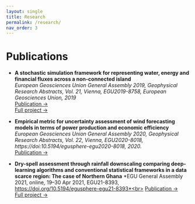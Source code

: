 ```yaml
---
layout: single
title: Research
permalink: /research/
nav_order: 3
---
```


<h1 class="manual_title">Publications</h1>


- **A stochastic simulation framework for representing water, energy and financial fluxes across a non-connected island**  
  *European Geosciences Union General Assembly 2019, Geophysical Research Abstracts, Vol. 21, Vienna, EGU2019-8758, European Geosciences Union, 2019*<br> 
  <a href="https://www.itia.ntua.gr/en/docinfo/1939/" class="gold-link">Publication →</a><br> 
  <a href="https://www.itia.ntua.gr/en/docinfo/1976/" class="gold-link">Full project →</a>


- **Empirical metric for uncertainty assessment of wind forecasting models in terms of power production and economic efficiency**  
  *European Geosciences Union General Assembly 2020, Geophysical Research Abstracts, Vol. 22, Vienna, EGU2020-8018, https://doi:10.5194/egusphere-egu2020-8018, 2020.*<br> 
  <a href="https://meetingorganizer.copernicus.org/EGU2020/EGU2020-8018.html" class="gold-link">Publication →</a>

- **Dry-spell assessment through rainfall downscaling
comparing deep-learning algorithms and conventional statistical frameworks in a data scarce region: The case of Northern Ghana** 
  *EGU General Assembly 2021, online, 19–30 Apr 2021, EGU21-8393, https://doi.org/10.5194/egusphere-egu21-8393*<br> 
  <a href="https://meetingorganizer.copernicus.org/EGU21/EGU21-8393.html" class="gold-link">Publication →</a><br> 
  <a href="https://repository.tudelft.nl/record/uuid:dbe50c7f-643e-4f9c-b6b0-8a20ddf7262c" class="gold-link">Full project →</a>
